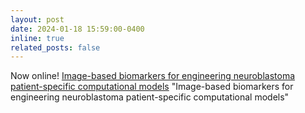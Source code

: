 ```yaml
---
layout: post
date: 2024-01-18 15:59:00-0400
inline: true
related_posts: false
---
```

Now online! <a href="https://link.springer.com/article/10.1007/s00366-024-01964-6" target="_blank">Image-based biomarkers for engineering neuroblastoma patient-specific computational models</a> "Image-based biomarkers for engineering neuroblastoma patient-specific computational models"

